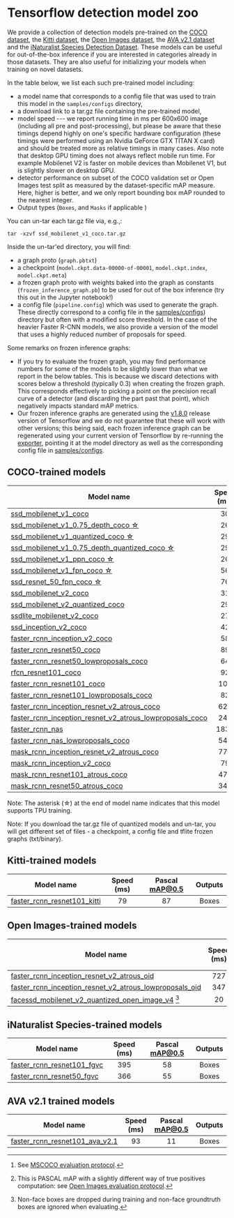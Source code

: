 # Tensorflow detection model zoo

We provide a collection of detection models pre-trained on the [COCO
dataset](http://mscoco.org), the [Kitti dataset](http://www.cvlibs.net/datasets/kitti/),
the [Open Images dataset](https://github.com/openimages/dataset), the
[AVA v2.1 dataset](https://research.google.com/ava/) and the
[iNaturalist Species Detection Dataset](https://github.com/visipedia/inat_comp/blob/master/2017/README.md#bounding-boxes).
These models can be useful for out-of-the-box inference if you are interested in
categories already in those datasets. They are also useful for initializing your
models when training on novel datasets.

In the table below, we list each such pre-trained model including:

* a model name that corresponds to a config file that was used to train this
  model in the `samples/configs` directory,
* a download link to a tar.gz file containing the pre-trained model,
* model speed --- we report running time in ms per 600x600 image (including all
  pre and post-processing), but please be
  aware that these timings depend highly on one's specific hardware
  configuration (these timings were performed using an Nvidia
  GeForce GTX TITAN X card) and should be treated more as relative timings in
  many cases. Also note that desktop GPU timing does not always reflect mobile
  run time. For example Mobilenet V2 is faster on mobile devices than Mobilenet
  V1, but is slightly slower on desktop GPU.
* detector performance on subset of the COCO validation set or Open Images test split as measured by the dataset-specific mAP measure.
  Here, higher is better, and we only report bounding box mAP rounded to the
  nearest integer.
* Output types (`Boxes`, and `Masks` if applicable )

You can un-tar each tar.gz file via, e.g.,:

```
tar -xzvf ssd_mobilenet_v1_coco.tar.gz
```

Inside the un-tar'ed directory, you will find:

* a graph proto (`graph.pbtxt`)
* a checkpoint
  (`model.ckpt.data-00000-of-00001`, `model.ckpt.index`, `model.ckpt.meta`)
* a frozen graph proto with weights baked into the graph as constants
  (`frozen_inference_graph.pb`) to be used for out of the box inference
    (try this out in the Jupyter notebook!)
* a config file (`pipeline.config`) which was used to generate the graph.  These
  directly correspond to a config file in the
  [samples/configs](https://github.com/tensorflow/models/tree/master/research/object_detection/samples/configs)) directory but often with a modified score threshold.  In the case
  of the heavier Faster R-CNN models, we also provide a version of the model
  that uses a highly reduced number of proposals for speed.

Some remarks on frozen inference graphs:

* If you try to evaluate the frozen graph, you may find performance numbers for
  some of the models to be slightly lower than what we report in the below
  tables.  This is because we discard detections with scores below a
  threshold (typically 0.3) when creating the frozen graph.  This corresponds
  effectively to picking a point on the precision recall curve of
  a detector (and discarding the part past that point), which negatively impacts
  standard mAP metrics.
* Our frozen inference graphs are generated using the
  [v1.8.0](https://github.com/tensorflow/tensorflow/tree/v1.8.0)
  release version of Tensorflow and we do not guarantee that these will work
  with other versions; this being said, each frozen inference graph can be
  regenerated using your current version of Tensorflow by re-running the
  [exporter](https://github.com/tensorflow/models/blob/master/research/object_detection/g3doc/exporting_models.md),
  pointing it at the model directory as well as the corresponding config file in
  [samples/configs](https://github.com/tensorflow/models/tree/master/research/object_detection/samples/configs).


## COCO-trained models

| Model name  | Speed (ms) | COCO mAP[^1] | Outputs |
| ------------ | :--------------: | :--------------: | :-------------: |
| [ssd_mobilenet_v1_coco](http://download.tensorflow.org/models/object_detection/ssd_mobilenet_v1_coco_2018_01_28.tar.gz) | 30 | 21 | Boxes |
| [ssd_mobilenet_v1_0.75_depth_coco ☆](http://download.tensorflow.org/models/object_detection/ssd_mobilenet_v1_0.75_depth_300x300_coco14_sync_2018_07_03.tar.gz) | 26 | 18 | Boxes |
| [ssd_mobilenet_v1_quantized_coco ☆](http://download.tensorflow.org/models/object_detection/ssd_mobilenet_v1_quantized_300x300_coco14_sync_2018_07_18.tar.gz) | 29 | 18 | Boxes |
| [ssd_mobilenet_v1_0.75_depth_quantized_coco ☆](http://download.tensorflow.org/models/object_detection/ssd_mobilenet_v1_0.75_depth_quantized_300x300_coco14_sync_2018_07_18.tar.gz) | 29 | 16 | Boxes |
| [ssd_mobilenet_v1_ppn_coco ☆](http://download.tensorflow.org/models/object_detection/ssd_mobilenet_v1_ppn_shared_box_predictor_300x300_coco14_sync_2018_07_03.tar.gz) | 26 | 20 | Boxes |
| [ssd_mobilenet_v1_fpn_coco ☆](http://download.tensorflow.org/models/object_detection/ssd_mobilenet_v1_fpn_shared_box_predictor_640x640_coco14_sync_2018_07_03.tar.gz) | 56 | 32 | Boxes |
| [ssd_resnet_50_fpn_coco ☆](http://download.tensorflow.org/models/object_detection/ssd_resnet50_v1_fpn_shared_box_predictor_640x640_coco14_sync_2018_07_03.tar.gz) | 76 | 35 | Boxes |
| [ssd_mobilenet_v2_coco](http://download.tensorflow.org/models/object_detection/ssd_mobilenet_v2_coco_2018_03_29.tar.gz) | 31 | 22 | Boxes |
| [ssd_mobilenet_v2_quantized_coco](http://download.tensorflow.org/models/object_detection/ssd_mobilenet_v2_quantized_300x300_coco_2018_09_14.tar.gz) | 29 | 22 | Boxes |
| [ssdlite_mobilenet_v2_coco](http://download.tensorflow.org/models/object_detection/ssdlite_mobilenet_v2_coco_2018_05_09.tar.gz) | 27 | 22 | Boxes |
| [ssd_inception_v2_coco](http://download.tensorflow.org/models/object_detection/ssd_inception_v2_coco_2018_01_28.tar.gz) | 42 | 24 | Boxes |
| [faster_rcnn_inception_v2_coco](http://download.tensorflow.org/models/object_detection/faster_rcnn_inception_v2_coco_2018_01_28.tar.gz) | 58 | 28 | Boxes |
| [faster_rcnn_resnet50_coco](http://download.tensorflow.org/models/object_detection/faster_rcnn_resnet50_coco_2018_01_28.tar.gz) | 89 | 30 | Boxes |
| [faster_rcnn_resnet50_lowproposals_coco](http://download.tensorflow.org/models/object_detection/faster_rcnn_resnet50_lowproposals_coco_2018_01_28.tar.gz) | 64 |  | Boxes |
| [rfcn_resnet101_coco](http://download.tensorflow.org/models/object_detection/rfcn_resnet101_coco_2018_01_28.tar.gz)  | 92 | 30 | Boxes |
| [faster_rcnn_resnet101_coco](http://download.tensorflow.org/models/object_detection/faster_rcnn_resnet101_coco_2018_01_28.tar.gz) | 106 | 32 | Boxes |
| [faster_rcnn_resnet101_lowproposals_coco](http://download.tensorflow.org/models/object_detection/faster_rcnn_resnet101_lowproposals_coco_2018_01_28.tar.gz) | 82 |  | Boxes |
| [faster_rcnn_inception_resnet_v2_atrous_coco](http://download.tensorflow.org/models/object_detection/faster_rcnn_inception_resnet_v2_atrous_coco_2018_01_28.tar.gz) | 620 | 37 | Boxes |
| [faster_rcnn_inception_resnet_v2_atrous_lowproposals_coco](http://download.tensorflow.org/models/object_detection/faster_rcnn_inception_resnet_v2_atrous_lowproposals_coco_2018_01_28.tar.gz) | 241 |  | Boxes |
| [faster_rcnn_nas](http://download.tensorflow.org/models/object_detection/faster_rcnn_nas_coco_2018_01_28.tar.gz) | 1833 | 43 | Boxes |
| [faster_rcnn_nas_lowproposals_coco](http://download.tensorflow.org/models/object_detection/faster_rcnn_nas_lowproposals_coco_2018_01_28.tar.gz) | 540 |  | Boxes |
| [mask_rcnn_inception_resnet_v2_atrous_coco](http://download.tensorflow.org/models/object_detection/mask_rcnn_inception_resnet_v2_atrous_coco_2018_01_28.tar.gz) | 771 | 36 | Masks |
| [mask_rcnn_inception_v2_coco](http://download.tensorflow.org/models/object_detection/mask_rcnn_inception_v2_coco_2018_01_28.tar.gz) | 79 | 25 | Masks |
| [mask_rcnn_resnet101_atrous_coco](http://download.tensorflow.org/models/object_detection/mask_rcnn_resnet101_atrous_coco_2018_01_28.tar.gz) | 470 | 33 | Masks |
| [mask_rcnn_resnet50_atrous_coco](http://download.tensorflow.org/models/object_detection/mask_rcnn_resnet50_atrous_coco_2018_01_28.tar.gz) | 343 | 29 | Masks |

Note: The asterisk (☆) at the end of model name indicates that this model supports TPU training.

Note: If you download the tar.gz file of quantized models and un-tar, you will get different set of files - a checkpoint, a config file and tflite frozen graphs (txt/binary).

## Kitti-trained models

Model name                                                                                                                                                        | Speed (ms) | Pascal mAP@0.5 | Outputs
----------------------------------------------------------------------------------------------------------------------------------------------------------------- | :---: | :-------------: | :-----:
[faster_rcnn_resnet101_kitti](http://download.tensorflow.org/models/object_detection/faster_rcnn_resnet101_kitti_2018_01_28.tar.gz) | 79  | 87              | Boxes

## Open Images-trained models

Model name                                                                                                                                                        | Speed (ms) | Open Images mAP@0.5[^2] | Outputs
----------------------------------------------------------------------------------------------------------------------------------------------------------------- | :---: | :-------------: | :-----:
[faster_rcnn_inception_resnet_v2_atrous_oid](http://download.tensorflow.org/models/object_detection/faster_rcnn_inception_resnet_v2_atrous_oid_2018_01_28.tar.gz) | 727 | 37              | Boxes
[faster_rcnn_inception_resnet_v2_atrous_lowproposals_oid](http://download.tensorflow.org/models/object_detection/faster_rcnn_inception_resnet_v2_atrous_lowproposals_oid_2018_01_28.tar.gz) | 347  |               | Boxes
[facessd_mobilenet_v2_quantized_open_image_v4](http://download.tensorflow.org/models/object_detection/facessd_mobilenet_v2_quantized_320x320_open_image_v4.tar.gz) [^3] | 20 | 73 (faces) | Boxes

## iNaturalist Species-trained models

Model name                                                                                                                                                        | Speed (ms) | Pascal mAP@0.5 | Outputs
----------------------------------------------------------------------------------------------------------------------------------------------------------------- | :---: | :-------------: | :-----:
[faster_rcnn_resnet101_fgvc](http://download.tensorflow.org/models/object_detection/faster_rcnn_resnet101_fgvc_2018_07_19.tar.gz) | 395  | 58              | Boxes
[faster_rcnn_resnet50_fgvc](http://download.tensorflow.org/models/object_detection/faster_rcnn_resnet50_fgvc_2018_07_19.tar.gz) | 366  | 55             | Boxes


## AVA v2.1 trained models

Model name                                                                                                                                                        | Speed (ms) | Pascal mAP@0.5 | Outputs
----------------------------------------------------------------------------------------------------------------------------------------------------------------- | :---: | :-------------: | :-----:
[faster_rcnn_resnet101_ava_v2.1](http://download.tensorflow.org/models/object_detection/faster_rcnn_resnet101_ava_v2.1_2018_04_30.tar.gz) | 93  | 11              | Boxes


[^1]: See [MSCOCO evaluation protocol](http://cocodataset.org/#detections-eval).

[^2]: This is PASCAL mAP with a slightly different way of true positives computation: see [Open Images evaluation protocol](evaluation_protocols.md#open-images).
[^3]: Non-face boxes are dropped during training and non-face groundtruth boxes are ignored when evaluating.

